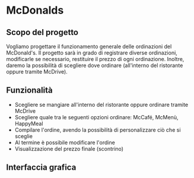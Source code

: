 # McDonalds

## Scopo del progetto
Vogliamo progettare il funzionamento generale delle ordinazioni del McDonald's. Il progetto sarà in grado di registrare diverse ordinazioni, modificarle se necessario, restituire il prezzo di ogni ordinazione. Inoltre, daremo la possibilità di scegliere dove ordinare (all'interno del ristorante oppure tramite McDrive).

## Funzionalità
* Scegliere se mangiare all'interno del ristorante oppure ordinare tramite McDrive
* Scegliere quale tra le seguenti opzioni ordinare: McCafé, McMenù, HappyMeal
* Compilare l'ordine, avendo la possibilità di personalizzare ciò che si sceglie
* Al termine è possibile modificare l'ordine
* Visualizzazione del prezzo finale (scontrino)

## Interfaccia grafica
